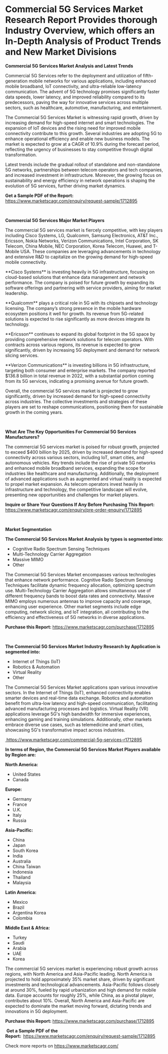 <p><h1>Commercial 5G Services Market Research Report Provides thorough Industry Overview, which offers an In-Depth Analysis of Product Trends and New Market Divisions</h1></p><p><strong>Commercial 5G Services Market Analysis and Latest Trends</strong></p>
<p><p>Commercial 5G Services refer to the deployment and utilization of fifth-generation mobile networks for various applications, including enhanced mobile broadband, IoT connectivity, and ultra-reliable low-latency communication. The advent of 5G technology promises significantly faster data speeds, lower latency, and improved reliability compared to its predecessors, paving the way for innovative services across multiple sectors, such as healthcare, automotive, manufacturing, and entertainment.</p><p>The Commercial 5G Services Market is witnessing rapid growth, driven by increasing demand for high-speed internet and smart technologies. The expansion of IoT devices and the rising need for improved mobile connectivity contribute to this growth. Several industries are adopting 5G to enhance operational efficiency and enable new business models. The market is expected to grow at a CAGR of 10.9% during the forecast period, reflecting the urgency of businesses to stay competitive through digital transformation.</p><p>Latest trends include the gradual rollout of standalone and non-standalone 5G networks, partnerships between telecom operators and tech companies, and increased investment in infrastructure. Moreover, the growing focus on sustainability and energy efficiency in network operations is shaping the evolution of 5G services, further driving market dynamics.</p></p>
<p><strong>Get a Sample PDF of the Report:&nbsp;</strong> <a href="https://www.marketscagr.com/enquiry/request-sample/1712895?utm_campaign=3534&utm_medium=2&utm_source=Github&utm_content=ia&utm_term=28032025&utm_id=commercial-5g-services">https://www.marketscagr.com/enquiry/request-sample/1712895</a></p>
<p>&nbsp;</p>
<p><strong>Commercial 5G Services Major Market Players</strong></p>
<p><p>The commercial 5G services market is fiercely competitive, with key players including Cisco Systems, LG, Qualcomm, Samsung Electronics, AT&T Inc., Ericsson, Nokia Networks, Verizon Communications, Intel Corporation, SK Telecom, China Mobile, NEC Corporation, Korea Telecom, Huawei, and T-Mobile USA. These companies are leveraging advancements in technology and extensive R&D to capitalize on the growing demand for high-speed mobile connectivity.</p><p>**Cisco Systems** is investing heavily in 5G infrastructure, focusing on cloud-based solutions that enhance data management and network performance. The company is poised for future growth by expanding its software offerings and partnering with service providers, aiming for market leadership.</p><p>**Qualcomm** plays a critical role in 5G with its chipsets and technology licensing. The company’s strong presence in the mobile hardware ecosystem positions it well for growth. Its revenue from 5G-related solutions is expected to rise significantly as more devices integrate its technology.</p><p>**Ericsson** continues to expand its global footprint in the 5G space by providing comprehensive network solutions for telecom operators. With contracts across various regions, its revenue is expected to grow significantly, driven by increasing 5G deployment and demand for network slicing services.</p><p>**Verizon Communications** is investing billions in 5G infrastructure, targeting both consumer and enterprise markets. The company reported $136.8 billion in total revenue in 2022, with a substantial portion coming from its 5G services, indicating a promising avenue for future growth.</p><p>Overall, the commercial 5G services market is projected to grow significantly, driven by increased demand for high-speed connectivity across industries. The collective investments and strategies of these players are set to reshape communications, positioning them for sustainable growth in the coming years.</p></p>
<p>&nbsp;</p>
<p><strong>What Are The Key Opportunities For Commercial 5G Services Manufacturers?</strong></p>
<p><p>The commercial 5G services market is poised for robust growth, projected to exceed $400 billion by 2025, driven by increased demand for high-speed connectivity across various sectors, including IoT, smart cities, and autonomous vehicles. Key trends include the rise of private 5G networks and enhanced mobile broadband services, expanding the scope for industries like healthcare and manufacturing. Additionally, the deployment of advanced applications such as augmented and virtual reality is expected to propel market expansion. As telecom operators invest heavily in infrastructure and technology, the competitive landscape will evolve, presenting new opportunities and challenges for market players.</p></p>
<p><strong>Inquire or Share Your Questions If Any Before Purchasing This Report:</strong> <a href="https://www.marketscagr.com/enquiry/pre-order-enquiry/1712895?utm_campaign=3534&utm_medium=2&utm_source=Github&utm_content=ia&utm_term=28032025&utm_id=commercial-5g-services">https://www.marketscagr.com/enquiry/pre-order-enquiry/1712895</a></p>
<p>&nbsp;</p>
<p><strong>Market Segmentation</strong></p>
<p><strong>The Commercial 5G Services Market Analysis by types is segmented into:</strong></p>
<p><ul><li>Cognitive Radio Spectrum Sensing Techniques</li><li>Multi-Technology Carrier Aggregation</li><li>Massive MIMO</li><li>Other</li></ul></p>
<p><p>The Commercial 5G Services Market encompasses various technologies that enhance network performance. Cognitive Radio Spectrum Sensing Techniques facilitate dynamic frequency allocation, optimizing spectrum use. Multi-Technology Carrier Aggregation allows simultaneous use of different frequency bands to boost data rates and connectivity. Massive MIMO employs numerous antennas to improve capacity and coverage, enhancing user experience. Other market segments include edge computing, network slicing, and IoT integration, all contributing to the efficiency and effectiveness of 5G networks in diverse applications.</p></p>
<p><strong>Purchase this Report:&nbsp;</strong><a href="https://www.marketscagr.com/purchase/1712895?utm_campaign=3534&utm_medium=2&utm_source=Github&utm_content=ia&utm_term=28032025&utm_id=commercial-5g-services">https://www.marketscagr.com/purchase/1712895</a></p>
<p>&nbsp;</p>
<p><strong>The Commercial 5G Services Market Industry Research by Application is segmented into:</strong></p>
<p><ul><li>Internet of Things (IoT)</li><li>Robotics & Automation</li><li>Virtual Reality</li><li>Other</li></ul></p>
<p><p>The Commercial 5G Services Market applications span various innovative sectors. In the Internet of Things (IoT), enhanced connectivity enables smarter devices and real-time data exchange. Robotics and automation benefit from ultra-low latency and high-speed communication, facilitating advanced manufacturing processes and logistics. Virtual Reality (VR) applications leverage 5G's high bandwidth for immersive experiences, enhancing gaming and training simulations. Additionally, other markets embrace diverse use cases, such as telemedicine and smart cities, showcasing 5G's transformative impact across industries.</p></p>
<p><a href="https://www.marketscagr.com/commercial-5g-services-r1712895?utm_campaign=3534&utm_medium=2&utm_source=Github&utm_content=ia&utm_term=28032025&utm_id=commercial-5g-services">&nbsp;https://www.marketscagr.com/commercial-5g-services-r1712895</a></p>
<p><strong>In terms of Region, the Commercial 5G Services Market Players available by Region are:</strong></p>
<p>
    <p> <strong> North America: </strong>
        <ul>
            <li>United States</li>
            <li>Canada</li>
        </ul>
        </p> 
    <p> <strong> Europe: </strong>
        <ul>
            <li>Germany</li>
            <li>France</li>
            <li>U.K.</li>
            <li>Italy</li>
            <li>Russia</li>
        </ul>
        </p> 
    <p> <strong> Asia-Pacific: </strong>
        <ul>
            <li>China</li>
            <li>Japan</li>
            <li>South Korea</li>
            <li>India</li>
            <li>Australia</li>
            <li>China Taiwan</li>
            <li>Indonesia</li>
            <li>Thailand</li>
            <li>Malaysia</li>
        </ul>
        </p> 
    <p> <strong> Latin America: </strong>
        <ul>
            <li>Mexico</li>
            <li>Brazil</li>
            <li>Argentina Korea</li>
            <li>Colombia</li>
        </ul>
        </p> 
    <p> <strong> Middle East & Africa: </strong>
        <ul>
            <li>Turkey</li>
            <li>Saudi</li>
            <li>Arabia</li>
            <li>UAE</li>
            <li>Korea</li>
        </ul>
    </p>
    </p>
<p><p>The commercial 5G services market is experiencing robust growth across regions, with North America and Asia-Pacific leading. North America is projected to hold approximately 35% market share, driven by significant investments and technological advancements. Asia-Pacific follows closely at around 30%, fueled by rapid urbanization and high demand for mobile data. Europe accounts for roughly 25%, while China, as a pivotal player, contributes about 10%. Overall, North America and Asia-Pacific are expected to dominate the market moving forward, dictating trends and innovations in 5G deployment.</p></p>
<p><strong>Purchase this Report: </strong><a href="https://www.marketscagr.com/purchase/1712895?utm_campaign=3534&utm_medium=2&utm_source=Github&utm_content=ia&utm_term=28032025&utm_id=commercial-5g-services">https://www.marketscagr.com/purchase/1712895</a></p>
<p>&nbsp;<strong>Get a Sample PDF of the Report:&nbsp;&nbsp;</strong><a href="https://www.marketscagr.com/enquiry/request-sample/1712895?utm_campaign=3534&utm_medium=2&utm_source=Github&utm_content=ia&utm_term=28032025&utm_id=commercial-5g-services">https://www.marketscagr.com/enquiry/request-sample/1712895</a></p>
<p><strong></strong></p>
<p>Check more reports on <a href="https://www.marketscagr.com/?utm_campaign=3534&utm_medium=2&utm_source=Github&utm_content=ia&utm_term=28032025&utm_id=commercial-5g-services">https://www.marketscagr.com/</a></p>